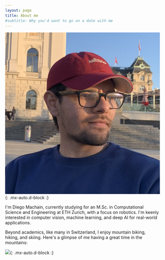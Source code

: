 ```yaml
---
layout: page
title: About me
#subtitle: Why you'd want to go on a date with me
---
```


![](/assets/img/yo.jpg){: .mx-auto.d-block :}


I'm Diego Machain, currently studying for an M.Sc. in Computational Science and Engineering at ETH Zurich, with a focus on robotics. I'm keenly interested in computer vision, machine learning, and deep AI for real-world applications.

Beyond academics, like many in Switzerland, I enjoy mountain biking, hiking, and skiing. Here's a glimpse of me having a great time in the mountains:


![](/assets/img/ski.png){: .mx-auto.d-block :}

